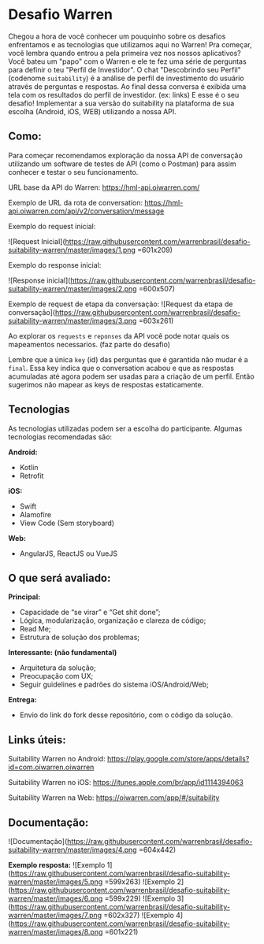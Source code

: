 # Desafio Warren

Chegou a hora de você conhecer um pouquinho sobre os desafios enfrentamos e as tecnologias que utilizamos aqui no Warren! Pra começar, você lembra quando entrou a pela primeira vez nos nossos aplicativos? Você bateu um "papo" com o Warren e ele te fez uma série de perguntas para definir o teu "Perfil de Investidor". O chat "Descobrindo seu Perfil" (codenome `suitability`) é a análise de perfil de investimento do usuário através de perguntas e respostas. Ao final dessa conversa é exibida uma tela com os resultados do perfil de investidor. (ex: links) E esse é o seu desafio! Implementar a sua versão do suitability na plataforma de sua escolha (Android, iOS, WEB) utilizando a nossa API.

## Como:

Para começar recomendamos exploração da nossa API de conversação utilizando um software de testes de API (como o Postman) para assim conhecer e testar o seu funcionamento.

URL base da API do Warren: https://hml-api.oiwarren.com/

Exemplo de URL da rota de conversation: https://hml-api.oiwarren.com/api/v2/conversation/message

Exemplo do request inicial:

![Request Inicial](https://raw.githubusercontent.com/warrenbrasil/desafio-suitability-warren/master/images/1.png =601x209)

Exemplo do response inicial:

![Response inicial](https://raw.githubusercontent.com/warrenbrasil/desafio-suitability-warren/master/images/2.png =600x507)

Exemplo de request de etapa da conversação:
![Request da etapa de conversação](https://raw.githubusercontent.com/warrenbrasil/desafio-suitability-warren/master/images/3.png =603x261)

Ao explorar os `requests` e `reponses` da API você pode notar quais os mapeamentos necessarios. (faz parte do desafio)

Lembre que a única `key` (id) das perguntas que é garantida não mudar é a `final`. Essa key indica que o conversation acabou e que as respostas acumuladas até agora podem ser usadas para a criação de um perfil. Então sugerimos não mapear as keys de respostas estaticamente.

## Tecnologias
As tecnologias utilizadas podem ser a escolha do participante. Algumas tecnologias recomendadas são:

**Android:**
* Kotlin
* Retrofit

**iOS:**
* Swift
* Alamofire
* View Code (Sem storyboard)

**Web:**
* AngularJS, ReactJS ou VueJS

## O que será avaliado:

**Principal:**
* Capacidade de “se virar” e “Get shit done”;
* Lógica, modularização, organização e clareza de código;
* Read Me;
* Estrutura de solução dos problemas;

**Interessante: (não fundamental)**
* Arquitetura da solução;
* Preocupação com UX;
* Seguir guidelines e padrões do sistema iOS/Android/Web;

**Entrega:**
* Envio do link do fork desse repositório, com o código da solução.

## Links úteis:

Suitability Warren no Android:
https://play.google.com/store/apps/details?id=com.oiwarren.oiwarren

Suitability Warren no iOS:
https://itunes.apple.com/br/app/id1114394063

Suitability Warren na Web:
https://oiwarren.com/app/#/suitability

## Documentação:
![Documentação](https://raw.githubusercontent.com/warrenbrasil/desafio-suitability-warren/master/images/4.png =604x442)

**Exemplo resposta:**
![Exemplo 1](https://raw.githubusercontent.com/warrenbrasil/desafio-suitability-warren/master/images/5.png =599x263)
![Exemplo 2](https://raw.githubusercontent.com/warrenbrasil/desafio-suitability-warren/master/images/6.png =599x229)
![Exemplo 3](https://raw.githubusercontent.com/warrenbrasil/desafio-suitability-warren/master/images/7.png =602x327)
![Exemplo 4](https://raw.githubusercontent.com/warrenbrasil/desafio-suitability-warren/master/images/8.png =601x221)